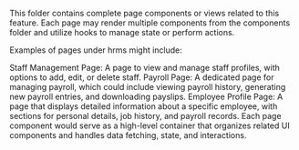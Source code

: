 This folder contains complete page components or views related to this feature. Each page may render multiple components from the components folder and utilize hooks to manage state or perform actions.

Examples of pages under hrms might include:

Staff Management Page: A page to view and manage staff profiles, with options to add, edit, or delete staff.
Payroll Page: A dedicated page for managing payroll, which could include viewing payroll history, generating new payroll entries, and downloading payslips.
Employee Profile Page: A page that displays detailed information about a specific employee, with sections for personal details, job history, and payroll records.
Each page component would serve as a high-level container that organizes related UI components and handles data fetching, state, and interactions.
